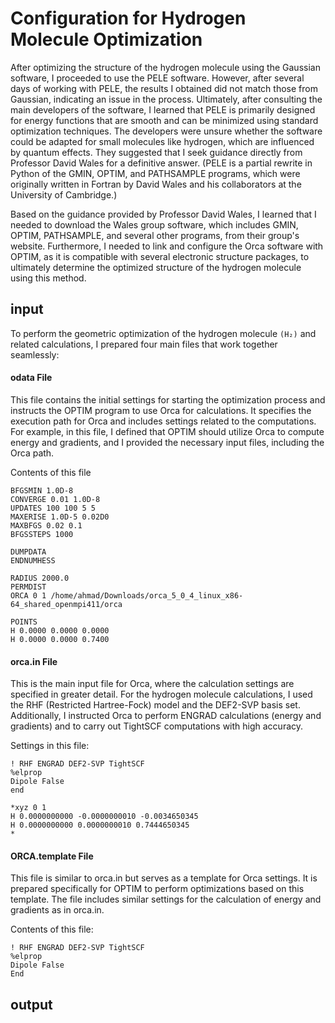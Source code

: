 # Configuration for Hydrogen Molecule Optimization
After optimizing the structure of the hydrogen molecule using the Gaussian software, I proceeded to use the PELE software. However, after several days of working with PELE, the results I obtained did not match those from Gaussian, indicating an issue in the process. Ultimately, after consulting the main developers of the software, I learned that PELE is primarily designed for energy functions that are smooth and can be minimized using standard optimization techniques. The developers were unsure whether the software could be adapted for small molecules like hydrogen, which are influenced by quantum effects. They suggested that I seek guidance directly from Professor David Wales for a definitive answer.
(PELE is a partial rewrite in Python of the GMIN, OPTIM, and PATHSAMPLE programs, which were originally written in Fortran by David Wales and his collaborators at the University of Cambridge.)

Based on the guidance provided by Professor David Wales, I learned that I needed to download the Wales group software, which includes GMIN, OPTIM, PATHSAMPLE, and several other programs, from their group's website. Furthermore, I needed to link and configure the Orca software with OPTIM, as it is compatible with several electronic structure packages, to ultimately determine the optimized structure of the hydrogen molecule using this method.
## input
To perform the geometric optimization of the hydrogen molecule ``` (H₂) ``` and related calculations, I prepared four main files that work together seamlessly:
#### odata File
This file contains the initial settings for starting the optimization process and instructs the OPTIM program to use Orca for calculations. It specifies the execution path for Orca and includes settings related to the computations. For example, in this file, I defined that OPTIM should utilize Orca to compute energy and gradients, and I provided the necessary input files, including the Orca path.

Contents of this file
```
BFGSMIN 1.0D-8
CONVERGE 0.01 1.0D-8
UPDATES 100 100 5 5
MAXERISE 1.0D-5 0.02D0
MAXBFGS 0.02 0.1
BFGSSTEPS 1000

DUMPDATA
ENDNUMHESS

RADIUS 2000.0
PERMDIST
ORCA 0 1 /home/ahmad/Downloads/orca_5_0_4_linux_x86-64_shared_openmpi411/orca

POINTS
H 0.0000 0.0000 0.0000
H 0.0000 0.0000 0.7400
```
#### orca.in File
This is the main input file for Orca, where the calculation settings are specified in greater detail. For the hydrogen molecule calculations, I used the RHF (Restricted Hartree-Fock) model and the DEF2-SVP basis set. Additionally, I instructed Orca to perform ENGRAD calculations (energy and gradients) and to carry out TightSCF computations with high accuracy.

Settings in this file:
```
! RHF ENGRAD DEF2-SVP TightSCF
%elprop
Dipole False
end

*xyz 0 1
H 0.0000000000 -0.0000000010 -0.0034650345
H 0.0000000000 0.0000000010 0.7444650345
*
```
#### ORCA.template File
This file is similar to orca.in but serves as a template for Orca settings. It is prepared specifically for OPTIM to perform optimizations based on  this template. The file includes similar settings for the calculation of energy and gradients as in orca.in.

Contents of this file:
```
! RHF ENGRAD DEF2-SVP TightSCF
%elprop
Dipole False
End
```


























## output









